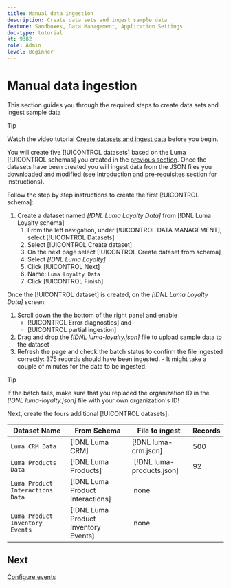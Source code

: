 ```yaml
---
title: Manual data ingestion
description: Create data sets and ingest sample data
feature: Sandboxes, Data Management, Application Settings
doc-type: tutorial
kt: 9382
role: Admin
level: Beginner
---
```


# Manual data ingestion

This section guides you through the required steps to create data sets and ingest sample data

>[!TIP]
>
> Watch the video tutorial [Create datasets and ingest data](/help/set-up-data/create-datasets-and-ingest-data.md) before you begin.

 You will create five [!UICONTROL datasets] based on the Luma [!UICONTROL schemas] you created in the [previous section](/help/tutorial-configure-a-training-sandbox/manual-data-set-up.md). Once the datasets have been created you will ingest data from the JSON files you downloaded and modified (see [Introduction and pre-requisites](/help/tutorial-configure-a-training-sandbox/introduction-and-pre-requisites.md) section for instructions).

Follow the step by step instructions to create the first [!UICONTROL schema]:

1. Create a dataset named *[!DNL Luma Loyalty Data]* from [!DNL Luma Loyalty schema]
   1. From the left navigation, under [!UICONTROL DATA MANAGEMENT], select [!UICONTROL Datasets]
   2. Select [!UICONTROL Create dataset]
   3. On the next page select [!UICONTROL Create dataset from schema]
   4. Select *[!DNL Luma Loyalty]*
   5. Click [!UICONTROL Next]
   6. Name: `Luma Loyalty Data`
   7. Click [!UICONTROL Finish]
  
Once the [!UICONTROL dataset] is created, on the *[!DNL Luma Loyalty Data]* screen:

1. Scroll down the the bottom of  the right panel and enable
    * [!UICONTROL Error diagnostics] and
    * [!UICONTROL partial ingestion]
2. Drag and drop the *[!DNL luma-loyalty.json]* file to upload sample data to the dataset
3. Refresh the page and check the batch status to confirm the file ingested correctly: 375 records should have been ingested. - It might take a couple of minutes for the data to be ingested.

>[!TIP]
>
>If the batch fails, make sure that you replaced the organization ID in the *[!DNL luma-loyalty.json]* file with your own organization's ID!

Next, create the fours additional [!UICONTROL datasets]:

| Dataset Name                         | From Schema                         | File to ingest              | Records |
| -------------------------------------| ----------------------------------- | ----------------------------| ------- |
| `Luma CRM Data`                 | [!DNL Luma CRM]              | [!DNL luma-crm.json]        | 500     |
| `Luma Products Data`            | [!DNL Luma Products]                |  [!DNL luma-products.json]  | 92      |
| `Luma Product Interactions Data`| [!DNL Luma Product Interactions]    |   none      |      |
|`Luma Product Inventory Events` | [!DNL Luma Product Inventory Events]|  none       |    |

## Next

[Configure events](/help/tutorial-configure-a-training-sandbox/configure-events.md)
